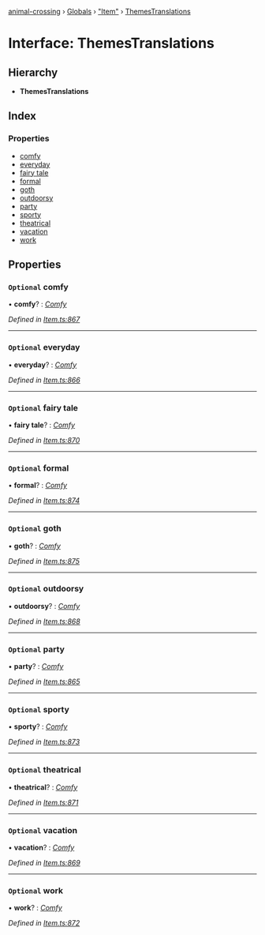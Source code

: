 [animal-crossing](../README.md) › [Globals](../globals.md) › ["Item"](../modules/_item_.md) › [ThemesTranslations](_item_.themestranslations.md)

# Interface: ThemesTranslations

## Hierarchy

* **ThemesTranslations**

## Index

### Properties

* [comfy](_item_.themestranslations.md#optional-comfy)
* [everyday](_item_.themestranslations.md#optional-everyday)
* [fairy tale](_item_.themestranslations.md#optional-fairy-tale)
* [formal](_item_.themestranslations.md#optional-formal)
* [goth](_item_.themestranslations.md#optional-goth)
* [outdoorsy](_item_.themestranslations.md#optional-outdoorsy)
* [party](_item_.themestranslations.md#optional-party)
* [sporty](_item_.themestranslations.md#optional-sporty)
* [theatrical](_item_.themestranslations.md#optional-theatrical)
* [vacation](_item_.themestranslations.md#optional-vacation)
* [work](_item_.themestranslations.md#optional-work)

## Properties

### `Optional` comfy

• **comfy**? : *[Comfy](_item_.comfy.md)*

*Defined in [Item.ts:867](https://github.com/Norviah/animal-crossing/blob/fc7c924/module/types/Item.ts#L867)*

___

### `Optional` everyday

• **everyday**? : *[Comfy](_item_.comfy.md)*

*Defined in [Item.ts:866](https://github.com/Norviah/animal-crossing/blob/fc7c924/module/types/Item.ts#L866)*

___

### `Optional` fairy tale

• **fairy tale**? : *[Comfy](_item_.comfy.md)*

*Defined in [Item.ts:870](https://github.com/Norviah/animal-crossing/blob/fc7c924/module/types/Item.ts#L870)*

___

### `Optional` formal

• **formal**? : *[Comfy](_item_.comfy.md)*

*Defined in [Item.ts:874](https://github.com/Norviah/animal-crossing/blob/fc7c924/module/types/Item.ts#L874)*

___

### `Optional` goth

• **goth**? : *[Comfy](_item_.comfy.md)*

*Defined in [Item.ts:875](https://github.com/Norviah/animal-crossing/blob/fc7c924/module/types/Item.ts#L875)*

___

### `Optional` outdoorsy

• **outdoorsy**? : *[Comfy](_item_.comfy.md)*

*Defined in [Item.ts:868](https://github.com/Norviah/animal-crossing/blob/fc7c924/module/types/Item.ts#L868)*

___

### `Optional` party

• **party**? : *[Comfy](_item_.comfy.md)*

*Defined in [Item.ts:865](https://github.com/Norviah/animal-crossing/blob/fc7c924/module/types/Item.ts#L865)*

___

### `Optional` sporty

• **sporty**? : *[Comfy](_item_.comfy.md)*

*Defined in [Item.ts:873](https://github.com/Norviah/animal-crossing/blob/fc7c924/module/types/Item.ts#L873)*

___

### `Optional` theatrical

• **theatrical**? : *[Comfy](_item_.comfy.md)*

*Defined in [Item.ts:871](https://github.com/Norviah/animal-crossing/blob/fc7c924/module/types/Item.ts#L871)*

___

### `Optional` vacation

• **vacation**? : *[Comfy](_item_.comfy.md)*

*Defined in [Item.ts:869](https://github.com/Norviah/animal-crossing/blob/fc7c924/module/types/Item.ts#L869)*

___

### `Optional` work

• **work**? : *[Comfy](_item_.comfy.md)*

*Defined in [Item.ts:872](https://github.com/Norviah/animal-crossing/blob/fc7c924/module/types/Item.ts#L872)*

